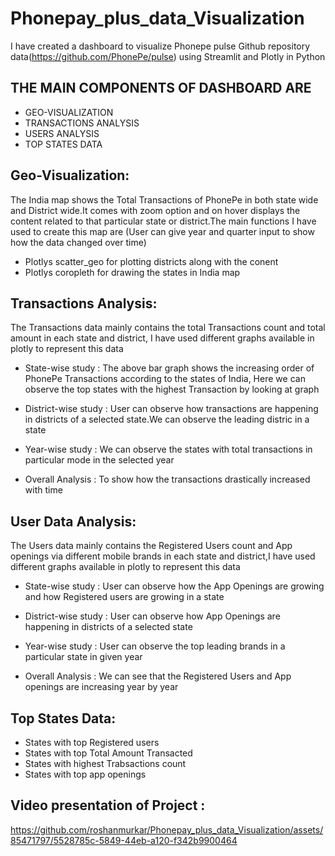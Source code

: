 # Phonepay_plus_data_Visualization

I have created a dashboard to visualize Phonepe pulse Github repository data(https://github.com/PhonePe/pulse) using Streamlit and Plotly in Python

## **THE MAIN COMPONENTS OF DASHBOARD ARE**
- GEO-VISUALIZATION
- TRANSACTIONS ANALYSIS
- USERS ANALYSIS
- TOP STATES DATA

## Geo-Visualization: 
The India map shows the Total Transactions of PhonePe in both state wide and District wide.It comes with zoom option and on hover displays the content related to that particular state or district.The main functions I have used to create this map are (User can give year and quarter input to show how the data changed over time)
- Plotlys scatter_geo for plotting districts along with the conent    
- Plotlys coropleth for drawing the states in India map    

## Transactions Analysis: 
The Transactions data mainly contains the total Transactions count and total amount in each state and district, I have used different graphs available in plotly to represent this data
- State-wise study :
The above bar graph shows the increasing order of PhonePe Transactions according to the states of India, 
Here we can observe the top states with the highest Transaction by looking at graph

- District-wise study :
User can observe how transactions are happening in districts of a selected state.We can observe the 
leading distric in a state

- Year-wise study :
We can observe the states with total transactions in particular mode in the selected year

- Overall Analysis :
To show how the transactions drastically increased with time

## User Data Analysis: 
The Users data mainly contains the Registered Users count and App openings via different mobile brands in each state and district,I have used different graphs available in plotly to represent this data
- State-wise study :
User can observe how the App Openings are growing and how Registered users are growing in a state

- District-wise study :
User can observe how App Openings are happening in districts of a selected state

- Year-wise study :
User can observe the top leading brands in a particular state in given year

- Overall Analysis :
We can see that the Registered Users and App openings are increasing year by year

## Top States Data: 
- States with top Registered users
- States with top Total Amount Transacted
- States with highest Trabsactions count
- States with top app openings

## Video presentation of Project :
  


https://github.com/roshanmurkar/Phonepay_plus_data_Visualization/assets/85471797/5528785c-5849-44eb-a120-f342b9900464

